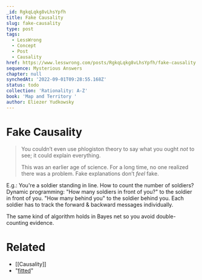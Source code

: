```yaml
---
_id: RgkqLqkg8vLhsYpfh
title: Fake Causality
slug: fake-causality
type: post
tags:
  - LessWrong
  - Concept
  - Post
  - Causality
href: https://www.lesswrong.com/posts/RgkqLqkg8vLhsYpfh/fake-causality
sequence: Mysterious Answers
chapter: null
synchedAt: '2022-09-01T09:28:55.168Z'
status: todo
collection: 'Rationality: A-Z'
book: 'Map and Territory '
author: Eliezer Yudkowsky
---
```


# Fake Causality
> You couldn’t even use phlogiston theory to say what you ought _not_ to see; it could explain everything.
>
> This was an earlier age of science. For a long time, no one realized there was a problem. Fake explanations don’t _feel_ fake.

E.g.: You're a soldier standing in line. How to count the number of soldiers? Dynamic programming: "How many soldiers in front of you?" to the soldier in front of you. "How many behind you" to the soldier behind you. Each soldier has to track the forward & backward messages individually.

The same kind of algorithm holds in Bayes net so you avoid double-counting evidence.


# Related

- [[Causality]]
- "[fitted](https://www.lesswrong.com/rationality/conservation-of-expected-evidence)"